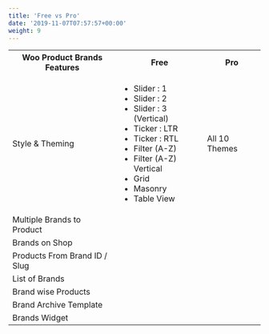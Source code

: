 ```yaml
---
title: 'Free vs Pro'
date: '2019-11-07T07:57:57+00:00'
weight: 9
---
```


<table class="free-vs-pro table table-responsive table-bordered">
<tbody>
<tr>
<th>Woo Product Brands Features</th>
<th>Free</th>
<th>Pro</th>
</tr>
<tr>
<td>Style &amp; Theming</td>
<td class="themes-list">
<ul>
<li><span class="fa fa-check"></span> Slider : 1</li>
<li><span class="fa fa-check"></span> Slider : 2</li>
<li><span class="fa fa-times"></span> Slider : 3 (Vertical)</li>
<li><span class="fa fa-times"></span> Ticker : LTR</li>
<li><span class="fa fa-times"></span> Ticker : RTL</li>
<li><span class="fa fa-times"></span> Filter (A-Z)</li>
<li><span class="fa fa-times"></span> Filter (A-Z) Vertical</li>
<li><span class="fa fa-times"></span> Grid</li>
<li><span class="fa fa-times"></span> Masonry</li>
<li><span class="fa fa-times"></span> Table View</li>
</ul>
</td>
<td>All 10 Themes</td>
</tr>
<tr>
<td>Multiple Brands to Product</td>
<td><span class="fa fa-check"></span></td>
<td><span class="fa fa-check"></span></td>
</tr>
<tr>
<td>Brands on Shop</td>
<td><span class="fa fa-check"></span></td>
<td><span class="fa fa-check"></span></td>
</tr>
<tr>
<td>Products From Brand ID / Slug</td>
<td><span class="fa fa-times"></span></td>
<td><span class="fa fa-check"></span></td>
</tr>
<tr>
<td>List of Brands</td>
<td><span class="fa fa-times"></span></td>
<td><span class="fa fa-check"></span></td>
</tr>
<tr>
<td>Brand wise Products</td>
<td><span class="fa fa-times"></span></td>
<td><span class="fa fa-check"></span></td>
</tr>
<tr>
<td>Brand Archive Template</td>
<td><span class="fa fa-times"></span></td>
<td><span class="fa fa-check"></span></td>
</tr>
<tr>
<td>Brands Widget</td>
<td><span class="fa fa-times"></span></td>
<td><span class="fa fa-check"></span></td>
</tr>
</tbody>
</table>